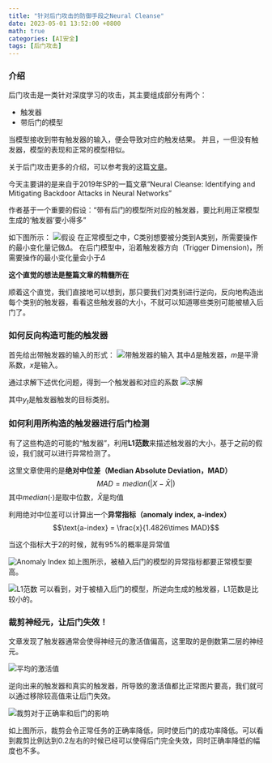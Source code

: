 ```yaml
---
title: "针对后门攻击的防御手段之Neural Cleanse"
date: 2023-05-01 13:52:00 +0800
math: true
categories: [AI安全]
tags: [后门攻击]
---
```




### 介绍

后门攻击是一类针对深度学习的攻击，其主要组成部分有两个：

- 触发器
- 带后门的模型

当模型接收到带有触发器的输入，便会导致对应的触发结果。
并且，一但没有触发器，模型的表现和正常的模型相似。

关于后门攻击更多的介绍，可以参考我的这篇[文章](https://mezereonxp.fun/posts/backdoor)。

今天主要讲的是来自于2019年SP的一篇文章“Neural Cleanse: Identifying and Mitigating Backdoor Attacks in Neural Networks”

作者基于一个重要的假设：“带有后门的模型所对应的触发器，要比利用正常模型生成的‘触发器’要小得多”

如下图所示：
![假设](https://mezereon-upic.oss-cn-shanghai.aliyuncs.com/uPic/watermark,type_ZmFuZ3poZW5naGVpdGk,shadow_10,text_aHR0cHM6Ly9ibG9nLmNzZG4ubmV0L3FxXzM0MjA2OTUy,size_16,color_FFFFFF,t_70-20230502135127422.png)
在正常模型之中，C类别想要被分类到A类别，所需要操作的最小变化量记做$\Delta$。
在后门模型中，沿着触发器方向（Trigger Dimension)，所需要操作的最小变化量会小于$\Delta$

**这个直觉的想法是整篇文章的精髓所在**

顺着这个直觉，我们直接地可以想到，那只要我们对类别进行逆向，反向地构造出每个类别的触发器，看看这些触发器的大小，不就可以知道哪些类别可能被植入后门了。

### 如何反向构造可能的触发器

首先给出带触发器的输入的形式：
![带触发器的输入](https://mezereon-upic.oss-cn-shanghai.aliyuncs.com/uPic/20210331202154142.png)
其中$\Delta$是触发器，$m$是平滑系数，$x$是输入。

通过求解下述优化问题，得到一个触发器和对应的系数
![求解](https://mezereon-upic.oss-cn-shanghai.aliyuncs.com/uPic/20210331202352754.png)

其中$y_t$是触发器触发的目标类别。

### 如何利用所构造的触发器进行后门检测

有了这些构造的可能的“触发器”，利用**L1范数**来描述触发器的大小，基于之前的假设，我们就可以进行异常检测了。

这里文章使用的是**绝对中位差（Median Absolute Deviation，MAD）**
$$MAD = median(|X-\bar{X}|)$$
其中$median(\cdot)$是取中位数，$\bar{X}$是均值

利用绝对中位差可以计算出一个**异常指标（anomaly index, a-index）**
$$\text{a-index} = \frac{x}{1.4826\times MAD}$$

当这个指标大于2的时候，就有95%的概率是异常值

![Anomaly Index](https://mezereon-upic.oss-cn-shanghai.aliyuncs.com/uPic/watermark,type_ZmFuZ3poZW5naGVpdGk,shadow_10,text_aHR0cHM6Ly9ibG9nLmNzZG4ubmV0L3FxXzM0MjA2OTUy,size_16,color_FFFFFF,t_70-20230502135127588.png)
如上图所示，被植入后门的模型的异常指标都要正常模型要高。

![L1范数](https://mezereon-upic.oss-cn-shanghai.aliyuncs.com/uPic/watermark,type_ZmFuZ3poZW5naGVpdGk,shadow_10,text_aHR0cHM6Ly9ibG9nLmNzZG4ubmV0L3FxXzM0MjA2OTUy,size_16,color_FFFFFF,t_70-20230502135127694.png)
可以看到，对于被植入后门的模型，所逆向生成的触发器，L1范数是比较小的。

### 裁剪神经元，让后门失效！

文章发现了触发器通常会使得神经元的激活值偏高，这里取的是倒数第二层的神经元。

![平均的激活值](https://mezereon-upic.oss-cn-shanghai.aliyuncs.com/uPic/watermark,type_ZmFuZ3poZW5naGVpdGk,shadow_10,text_aHR0cHM6Ly9ibG9nLmNzZG4ubmV0L3FxXzM0MjA2OTUy,size_16,color_FFFFFF,t_70-20230502135127880.png)

逆向出来的触发器和真实的触发器，所导致的激活值都比正常图片要高，我们就可以通过移除较高值来让后门失效。

![裁剪对于正确率和后门的影响](https://mezereon-upic.oss-cn-shanghai.aliyuncs.com/uPic/watermark,type_ZmFuZ3poZW5naGVpdGk,shadow_10,text_aHR0cHM6Ly9ibG9nLmNzZG4ubmV0L3FxXzM0MjA2OTUy,size_16,color_FFFFFF,t_70-20230502135128087.png)

如上图所示，裁剪会令正常任务的正确率降低，同时使后门的成功率降低。可以看到裁剪比例达到0.2左右的时候已经可以使得后门完全失效，同时正确率降低的幅度也不多。